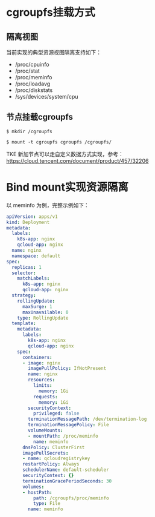 # cgroupfs挂载方式

## 隔离视图
当前实现的典型资源视图隔离支持如下：

- /proc/cpuinfo
- /proc/stat
- /proc/meminfo
- /proc/loadavg
- /proc/diskstats
- /sys/devices/system/cpu


## 节点挂载cgroupfs
```
$ mkdir /cgroupfs

$ mount -t cgroupfs cgroupfs /cgroupfs/
```

TKE 新加节点可以走自定义数据方式实现，参考：https://cloud.tencent.com/document/product/457/32206

# Bind mount实现资源隔离

以 meminfo 为例，完整示例如下：
```yaml
apiVersion: apps/v1
kind: Deployment
metadata:
  labels:
    k8s-app: nginx
    qcloud-app: nginx
  name: nginx
  namespace: default
spec:
  replicas: 1
  selector:
    matchLabels:
      k8s-app: nginx
      qcloud-app: nginx
  strategy:
    rollingUpdate:
      maxSurge: 1
      maxUnavailable: 0
    type: RollingUpdate
  template:
    metadata:
      labels:
        k8s-app: nginx
        qcloud-app: nginx
    spec:
      containers:
      - image: nginx
        imagePullPolicy: IfNotPresent
        name: nginx
        resources:
          limits:
            memory: 1Gi
          requests:
            memory: 1Gi
        securityContext:
          privileged: false
        terminationMessagePath: /dev/termination-log
        terminationMessagePolicy: File
        volumeMounts:
        - mountPath: /proc/meminfo
          name: meminfo
      dnsPolicy: ClusterFirst
      imagePullSecrets:
      - name: qcloudregistrykey
      restartPolicy: Always
      schedulerName: default-scheduler
      securityContext: {}
      terminationGracePeriodSeconds: 30
      volumes:
      - hostPath:
          path: /cgroupfs/proc/meminfo
          type: File
        name: meminfo
```
